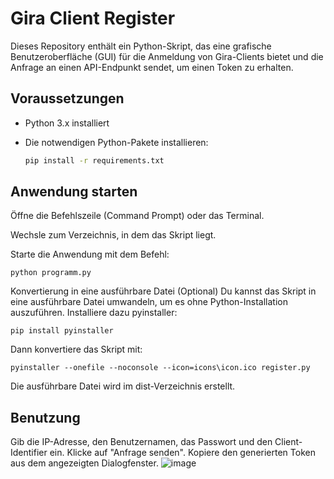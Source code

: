 # Gira Client Register

Dieses Repository enthält ein Python-Skript, das eine grafische Benutzeroberfläche (GUI) für die Anmeldung von Gira-Clients bietet und die Anfrage an einen API-Endpunkt sendet, um einen Token zu erhalten.

## Voraussetzungen

- Python 3.x installiert
- Die notwendigen Python-Pakete installieren:

  ```bash
  pip install -r requirements.txt
  
## Anwendung starten
Öffne die Befehlszeile (Command Prompt) oder das Terminal.

Wechsle zum Verzeichnis, in dem das Skript liegt.

Starte die Anwendung mit dem Befehl:

````
python programm.py
````
Konvertierung in eine ausführbare Datei (Optional)
Du kannst das Skript in eine ausführbare Datei umwandeln, um es ohne Python-Installation auszuführen. Installiere dazu pyinstaller:

````
pip install pyinstaller
````
Dann konvertiere das Skript mit:

````
pyinstaller --onefile --noconsole --icon=icons\icon.ico register.py
````
Die ausführbare Datei wird im dist-Verzeichnis erstellt.

## Benutzung
Gib die IP-Adresse, den Benutzernamen, das Passwort und den Client-Identifier ein.
Klicke auf "Anfrage senden".
Kopiere den generierten Token aus dem angezeigten Dialogfenster.
![image](https://github.com/Hennycraft52/Gira-Homserver-Client-Register/assets/122104659/b07880d3-278a-4666-816c-1f4d1ccc9390)

